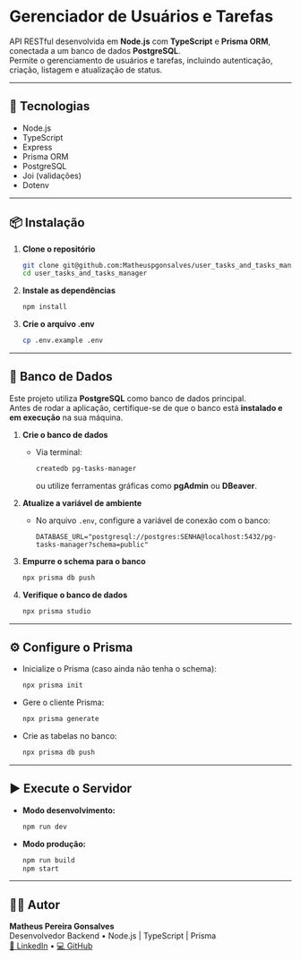 # Gerenciador de Usuários e Tarefas
API RESTful desenvolvida em **Node.js** com **TypeScript** e **Prisma ORM**, conectada a um banco de dados **PostgreSQL**.  
Permite o gerenciamento de usuários e tarefas, incluindo autenticação, criação, listagem e atualização de status.

---

## 🚀 Tecnologias

- Node.js
- TypeScript
- Express
- Prisma ORM
- PostgreSQL
- Joi (validações)
- Dotenv

---

## 📦 Instalação

1. **Clone o repositório**
   ```bash
   git clone git@github.com:Matheuspgonsalves/user_tasks_and_tasks_manager.git
   cd user_tasks_and_tasks_manager
   ```

2. **Instale as dependências**
   ```bash
   npm install
   ```

3. **Crie o arquivo .env**
   ```bash
   cp .env.example .env
   ```

---

## 💾 Banco de Dados

Este projeto utiliza **PostgreSQL** como banco de dados principal.  
Antes de rodar a aplicação, certifique-se de que o banco está **instalado e em execução** na sua máquina.

1. **Crie o banco de dados**
   - Via terminal:
     ```bash
     createdb pg-tasks-manager
     ```
     ou utilize ferramentas gráficas como **pgAdmin** ou **DBeaver**.

2. **Atualize a variável de ambiente**
   - No arquivo `.env`, configure a variável de conexão com o banco:
     ```env
     DATABASE_URL="postgresql://postgres:SENHA@localhost:5432/pg-tasks-manager?schema=public"
     ```

3. **Empurre o schema para o banco**
   ```bash
   npx prisma db push
   ```

4. **Verifique o banco de dados**
   ```bash
   npx prisma studio
   ```

---

## ⚙️ Configure o Prisma

- Inicialize o Prisma (caso ainda não tenha o schema):
  ```bash
  npx prisma init
  ```

- Gere o cliente Prisma:
  ```bash
  npx prisma generate
  ```

- Crie as tabelas no banco:
  ```bash
  npx prisma db push
  ```

---

## ▶️ Execute o Servidor

- **Modo desenvolvimento:**
  ```bash
  npm run dev
  ```

- **Modo produção:**
  ```bash
  npm run build
  npm start
  ```

---

## 👨‍💻 Autor
**Matheus Pereira Gonsalves**  
Desenvolvedor Backend • Node.js | TypeScript | Prisma  
[🔗 LinkedIn](https://linkedin.com/in/matheuspgonsalves) • [💻 GitHub](https://github.com/Matheuspgonsalves)